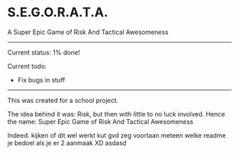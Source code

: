 S.E.G.O.R.A.T.A.
================

A Super Epic Game of Risk And Tactical Awesomeness

---

Current status: 1% done!

Current todo:
- Fix bugs in stuff

---

This was created for a school project.

The idea behind it was: Risk, but then with little to no luck involved.
Hence the name: Super Epic Game of Risk And Tactical Awesomeness

Indeed.
kijken of dit wel werkt kut
gvd zeg voortaan meteen welke readme je bedoel als je er 2 aanmaak XD
asdasd